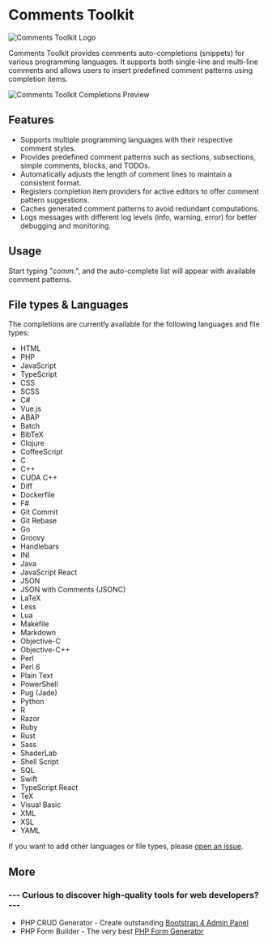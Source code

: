 # Comments Toolkit

![Comments Toolkit Logo](comments-toolkit-logo.png)

Comments Toolkit provides comments auto-completions (snippets) for various programming languages. It supports both single-line and multi-line comments and allows users to insert predefined comment patterns using completion items.

![Comments Toolkit Completions Preview](vsc-comment-toolkit.gif)

## Features

- Supports multiple programming languages with their respective comment styles.
- Provides predefined comment patterns such as sections, subsections, simple comments, blocks, and TODOs.
- Automatically adjusts the length of comment lines to maintain a consistent format.
- Registers completion item providers for active editors to offer comment pattern suggestions.
- Caches generated comment patterns to avoid redundant computations.
- Logs messages with different log levels (info, warning, error) for better debugging and monitoring.

## Usage

Start typing "*comm:*", and the auto-complete list will appear with available comment patterns.

## File types & Languages

The completions are currently available for the following languages and file types:

- HTML
- PHP
- JavaScript
- TypeScript
- CSS
- SCSS
- C#
- Vue.js
- ABAP
- Batch
- BibTeX
- Clojure
- CoffeeScript
- C
- C++
- CUDA C++
- Diff
- Dockerfile
- F#
- Git Commit
- Git Rebase
- Go
- Groovy
- Handlebars
- INI
- Java
- JavaScript React
- JSON
- JSON with Comments (JSONC)
- LaTeX
- Less
- Lua
- Makefile
- Markdown
- Objective-C
- Objective-C++
- Perl
- Perl 6
- Plain Text
- PowerShell
- Pug (Jade)
- Python
- R
- Razor
- Ruby
- Rust
- Sass
- ShaderLab
- Shell Script
- SQL
- Swift
- TypeScript React
- TeX
- Visual Basic
- XML
- XSL
- YAML

If you want to add other languages or file types, please [open an issue](https://github.com/migliori/vsc-comments-toolkit/issues).

## More

### --- Curious to discover high-quality tools for web developers? ---

- PHP CRUD Generator - Create outstanding [Bootstrap 4 Admin Panel](https://www.phpcrudgenerator.com)
- PHP Form Builder - The very best [PHP Form Generator](https://www.phpformbuilder.pro)
